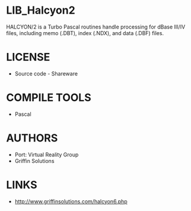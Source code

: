 LIB_Halcyon2
============

HALCYON/2 is a Turbo Pascal routines handle processing for dBase III/IV files, including memo (.DBT), index (.NDX), and data (.DBF) files.

LICENSE
===============
* Source code - Shareware

COMPILE TOOLS
===============
* Pascal
 
AUTHORS
===============
* Port: Virtual Reality Group
* Griffin Solutions

LINKS
===============
* http://www.griffinsolutions.com/halcyon6.php
